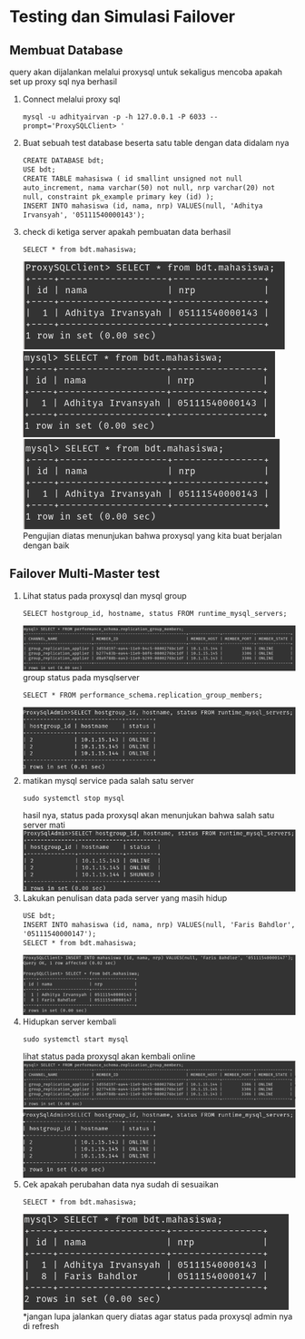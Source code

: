 # Testing dan Simulasi Failover
## Membuat Database 
query akan dijalankan melalui proxysql untuk sekaligus mencoba apakah set up proxy sql nya berhasil
1. Connect melalui proxy sql
   ```
   mysql -u adhityairvan -p -h 127.0.0.1 -P 6033 --prompt='ProxySQLClient> '
   ```
2. Buat sebuah test database beserta satu table dengan data didalam nya
   ```
   CREATE DATABASE bdt;
   USE bdt;
   CREATE TABLE mahasiswa ( id smallint unsigned not null auto_increment, nama varchar(50) not null, nrp varchar(20) not null, constraint pk_example primary key (id) );
   INSERT INTO mahasiswa (id, nama, nrp) VALUES(null, 'Adhitya Irvansyah', '05111540000143');
   ```
3. check di ketiga server apakah pembuatan data berhasil
   ```
   SELECT * from bdt.mahasiswa;
   ```
   ![](https://github.com/adhityairvan/mysql-distributed-system/raw/master/image/Screenshot%20from%202019-10-09%2011-35-30.png)
   ![](https://github.com/adhityairvan/mysql-distributed-system/raw/master/image/Screenshot%20from%202019-10-09%2011-35-59.png)
   ![](https://github.com/adhityairvan/mysql-distributed-system/raw/master/image/Screenshot%20from%202019-10-09%2011-36-25.png)
Pengujian diatas menunjukan bahwa proxysql yang kita buat berjalan dengan baik

## Failover Multi-Master test
1. Lihat status pada proxysql dan mysql group
   ```
   SELECT hostgroup_id, hostname, status FROM runtime_mysql_servers;
   ```
   ![](https://github.com/adhityairvan/mysql-distributed-system/raw/master/image/Screenshot%20from%202019-10-09%2012-22-05.png)
   group status pada mysqlserver
   ```
   SELECT * FROM performance_schema.replication_group_members;
   ```
   ![](https://github.com/adhityairvan/mysql-distributed-system/raw/master/image/Screenshot%20from%202019-10-09%2012-23-38.png)
2. matikan mysql service pada salah satu server
   ```
   sudo systemctl stop mysql
   ```
   hasil nya, status pada proxysql akan menunjukan bahwa salah satu server mati
   ![](https://github.com/adhityairvan/mysql-distributed-system/raw/master/image/Screenshot%20from%202019-10-09%2012-25-30.png)
3. Lakukan penulisan data pada server yang masih hidup
   ```
   USE bdt;
   INSERT INTO mahasiswa (id, nama, nrp) VALUES(null, 'Faris Bahdlor', '05111540000147');
   SELECT * from bdt.mahasiswa;
   ```
   ![](https://github.com/adhityairvan/mysql-distributed-system/raw/master/image/Screenshot%20from%202019-10-09%2012-27-53.png)
4. Hidupkan server kembali
   ```
   sudo systemctl start mysql
   ```
   lihat status pada proxysql akan kembali online
   ![](https://github.com/adhityairvan/mysql-distributed-system/raw/master/image/Screenshot%20from%202019-10-09%2012-30-02.png)
   ![](https://github.com/adhityairvan/mysql-distributed-system/raw/master/image/Screenshot%20from%202019-10-09%2012-34-05.png)
5. Cek apakah perubahan data nya sudah di sesuaikan 
   ```
   SELECT * from bdt.mahasiswa;
   ```
   ![](https://github.com/adhityairvan/mysql-distributed-system/raw/master/image/Screenshot%20from%202019-10-09%2012-30-16.png)
   *jangan lupa jalankan query diatas agar status pada proxysql admin nya di refresh
